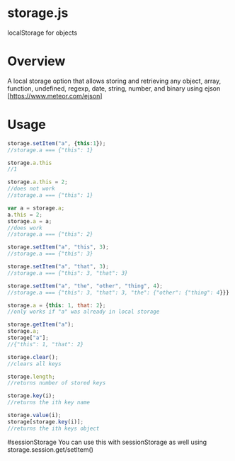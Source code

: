 # storage.js
localStorage for objects

# Overview
A local storage option that allows storing and retrieving any object, array, function, undefined, regexp, date, string, number, and binary using ejson [https://www.meteor.com/ejson]

# Usage
```javascript
storage.setItem("a", {this:1});
//storage.a === {"this": 1}

storage.a.this
//1

storage.a.this = 2;
//does not work
//storage.a === {"this": 1}

var a = storage.a;
a.this = 2;
storage.a = a;
//does work
//storage.a === {"this": 2}

storage.setItem("a", "this", 3);
//storage.a === {"this": 3}

storage.setItem("a", "that", 3);
//storage.a === {"this": 3, "that": 3}

storage.setItem("a", "the", "other", "thing", 4);
//storage.a === {"this": 3, "that": 3, "the": {"other": {"thing": 4}}}

storage.a = {this: 1, that: 2};
//only works if "a" was already in local storage

storage.getItem("a");
storage.a;
storage["a"];
//{"this": 1, "that": 2}

storage.clear();
//clears all keys

storage.length;
//returns number of stored keys

storage.key(i);
//returns the ith key name

storage.value(i);
storage[storage.key(i)];
//returns the ith keys object
```

#sessionStorage
You can use this with sessionStorage as well using storage.session.get/setItem()
